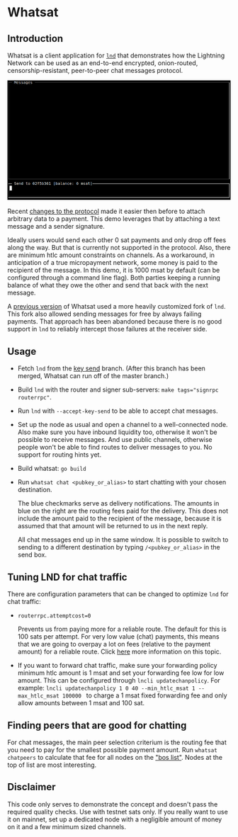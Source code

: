 # Whatsat

## Introduction

Whatsat is a client application for [`lnd`](https://github.com/lightningnetwork/lnd) that demonstrates how the Lightning Network
can be used as an end-to-end encrypted, onion-routed, censorship-resistant, peer-to-peer chat messages protocol.

<img src="whatsat.gif" alt="screencast" width="880" />

Recent [changes to the protocol](https://github.com/lightningnetwork/lightning-rfc/pull/619) made it easier then before to attach arbitrary data to a payment. This demo leverages that by attaching a text message and a sender signature.

Ideally users would send each other 0 sat payments and only drop off fees along the way. But that is currently not supported in the protocol. Also, there are minimum htlc amount constraints on channels. As a workaround, in anticipation of a true micropayment network, some money is paid to the recipient of the message. In this demo, it is 1000 msat by default (can be configured through a command line flag). Both parties keeping a running balance of what they owe the other and send that back with the next message.

A [previous version](https://github.com/joostjager/whatsat/tree/forked-lnd) of Whatsat used a more heavily customized fork of `lnd`. This fork also allowed sending messages for free by always failing payments. That approach has been abandoned because there is no good support in `lnd` to reliably intercept those failures at the receiver side.

## Usage

* Fetch `lnd` from the [key send](https://github.com/lightningnetwork/lnd/pull/3795) branch. (After this branch has been merged, Whatsat can run off of the master branch.)

* Build `lnd` with the router and signer sub-servers: `make tags="signrpc routerrpc"`.

* Run `lnd` with `--accept-key-send` to be able to accept chat messages.

* Set up the node as usual and open a channel to a well-connected node. Also make sure you have inbound liquidity too, otherwise it won't be possible to receive messages. And use public channels, otherwise people won't be able to find routes to deliver messages to you. No support for routing hints yet.

* Build whatsat: `go build`

* Run `whatsat chat <pubkey_or_alias>` to start chatting with your chosen destination.

  The blue checkmarks serve as delivery notifications. The amounts in blue on the right are the routing fees paid for the delivery. This
  does not include the amount paid to the recipient of the message, because it is assumed that that amount will be returned to us in the
  next reply.

  All chat messages end up in the same window. It is possible to switch to sending to a different destination by typing `/<pubkey_or_alias>` in the send box.

## Tuning LND for chat traffic

There are configuration parameters that can be changed to optimize `lnd` for chat traffic:

* `routerrpc.attemptcost=0`

  Prevents us from paying more for a reliable route. The default for this is 100 sats per attempt. For very low value (chat) payments, this means that we are going to overpay a lot on fees (relative to the payment amount) for a reliable route. Click [here](https://twitter.com/joostjgr/status/1186177262238031872) more information on this topic.

* If you want to forward chat traffic, make sure your forwarding policy minimum htlc amount is 1 msat and set your forwarding fee low for low amount. This can be configured through `lncli updatechanpolicy`. For example: `lncli updatechanpolicy 1 0 40 --min_htlc_msat 1 --max_htlc_msat 100000
` to charge a 1 msat fixed forwarding fee and only allow amounts between 1 msat and 100 sat.

## Finding peers that are good for chatting

For chat messages, the main peer selection criterium is the routing fee that you need to pay for the smallest possible payment amount. Run `whatsat chatpeers` to calculate that fee for all nodes on the ["bos list"](https://nodes.lightning.computer/availability/v1/btc.json). Nodes at the top of list are most interesting.

## Disclaimer

This code only serves to demonstrate the concept and doesn't pass the required quality checks. Use with testnet sats only. If you really want to use it on mainnet, set up a dedicated node with a negligible amount of money on it and a few minimum sized channels.